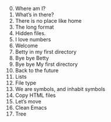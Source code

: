 0. Where am I?
1. What’s in there?
 2. There is no place like home 
3. The long format 
4. Hidden files. 
5. I love numbers 
6. Welcome 
7. Betty in my first directory 
8. Bye bye Betty 
9. Bye bye My first directory 
10. Back to the future 
11. Lists 
12. File type
13. We are symbols, and inhabit symbols
14. Copy HTML files
15. Let’s move
16. Clean Emacs
17. Tree   
